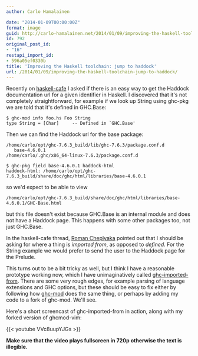 ```yaml
---
author: Carlo Hamalainen

date: "2014-01-09T00:00:00Z"
format: image
guid: http://carlo-hamalainen.net/2014/01/09/improving-the-haskell-toolchain-jump-to-haddock/
id: 792
original_post_id:
- "16"
restapi_import_id:
- 596a05ef0330b
title: 'Improving the Haskell toolchain: jump to haddock'
url: /2014/01/09/improving-the-haskell-toolchain-jump-to-haddock/
---
```

Recently on [haskell-cafe](http://www.haskell.org/pipermail/haskell-cafe/2013-December/111778.html) I asked if there is an easy way to get the Haddock documentation url for a given identifier in Haskell. I discovered that it's not completely straightforward, for example if we look up String using ghc-pkg we are told that it's defined in GHC.Base:

```
$ ghc-mod info foo.hs Foo String
type String = [Char]     -- Defined in `GHC.Base'
```

Then we can find the Haddock url for the base package:

```$ ghc-pkg find-module GHC.Base
/home/carlo/opt/ghc-7.6.3_build/lib/ghc-7.6.3/package.conf.d
   base-4.6.0.1
/home/carlo/.ghc/x86_64-linux-7.6.3/package.conf.d

$ ghc-pkg field base-4.6.0.1 haddock-html
haddock-html: /home/carlo/opt/ghc-7.6.3_build/share/doc/ghc/html/libraries/base-4.6.0.1
```

so we'd expect to be able to view

```
/home/carlo/opt/ghc-7.6.3_build/share/doc/ghc/html/libraries/base-4.6.0.1/GHC-Base.html
```

but this file doesn't exist because GHC.Base is an
internal module and does not have a Haddock page. This happens with some other packages too, not just GHC.Base.

In the haskell-cafe thread, [Roman Cheplyaka](http://ro-che.info/) pointed out that I should be asking for where a thing is _imported from_, as opposed to _defined_. For the String example we would prefer to send the user to the Haddock page for the Prelude.

This turns out to be a bit tricky as well, but I think I have a reasonable prototype working now, which I have unimaginatively called [ghc-imported-from](https://github.com/carlohamalainen/ghc-imported-from). There are some very rough edges, for example parsing of language extensions and GHC options, but these should be easy to fix either by following how [ghc-mod](http://www.mew.org/~kazu/proj/ghc-mod/en/) does the same thing, or perhaps by adding my code to a fork of ghc-mod. We'll see.

Here's a short screencast of ghc-imported-from in action, along with my forked version of ghcmod-vim:

{{< youtube VVc8uupYJGs >}}

 **Make sure that the video plays fullscreen in 720p otherwise the text is illegible.**
